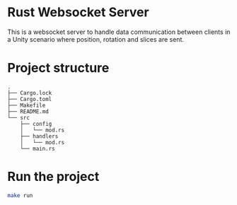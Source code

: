
# Rust Websocket Server
This is a websocket server to handle data communication between clients in a Unity scenario
where position, rotation and slices are sent.

# Project structure

    .
    ├── Cargo.lock
    ├── Cargo.toml
    ├── Makefile
    ├── README.md
    └── src
        ├── config
        │   └── mod.rs
        ├── handlers
        │   └── mod.rs
        └── main.rs


# Run the project

```bash
make run
```
